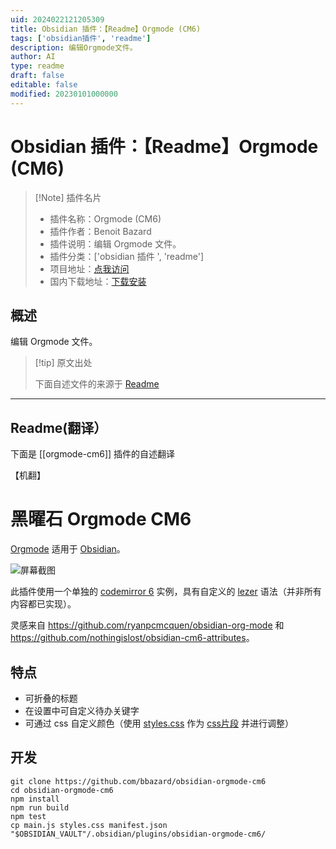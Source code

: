 ```yaml
---
uid: 2024022121205309
title: Obsidian 插件：【Readme】Orgmode (CM6)
tags: ['obsidian插件', 'readme']
description: 编辑Orgmode文件。
author: AI
type: readme
draft: false
editable: false
modified: 20230101000000
---
```


# Obsidian 插件：【Readme】Orgmode (CM6)

> [!Note] 插件名片
> - 插件名称：Orgmode (CM6)
> - 插件作者：Benoit Bazard
> - 插件说明：编辑 Orgmode 文件。
> - 插件分类：['obsidian 插件 ', 'readme']
> - 项目地址：[点我访问](https://github.com/bbazard/obsidian-orgmode-cm6)
> - 国内下载地址：[下载安装](https://pkmer.cn/products/plugin/pluginMarket/?orgmode-cm6)

## 概述

编辑 Orgmode 文件。

> [!tip] 原文出处
>
>下面自述文件的来源于 [Readme](https://ghproxy.net/https://raw.githubusercontent.com/BBazard/obsidian-orgmode-cm6/master/README.md)

---

## Readme(翻译）

下面是 [[orgmode-cm6]] 插件的自述翻译

【机翻】

# 黑曜石 Orgmode CM6

[Orgmode](https://orgmode.org) 适用于 [Obsidian](https://obsidian.md)。

![屏幕截图](https://cdn.pkmer.cn/covers/orgmode-cm6_2_0.png!pkmer)

此插件使用一个单独的 [codemirror 6](https://codemirror.net) 实例，具有自定义的 [lezer](https://lezer.codemirror.net) 语法（并非所有内容都已实现）。

灵感来自 <https://github.com/ryanpcmcquen/obsidian-org-mode> 和 <https://github.com/nothingislost/obsidian-cm6-attributes>。

## 特点

- 可折叠的标题
- 在设置中可自定义待办关键字
- 可通过 css 自定义颜色（使用 [styles.css](./styles.css) 作为 [css片段](https://help.obsidian.md/Extending+Obsidian/CSS+snippets) 并进行调整）

## 开发

```
git clone https://github.com/bbazard/obsidian-orgmode-cm6
cd obsidian-orgmode-cm6
npm install
npm run build
npm test
cp main.js styles.css manifest.json "$OBSIDIAN_VAULT"/.obsidian/plugins/obsidian-orgmode-cm6/
```